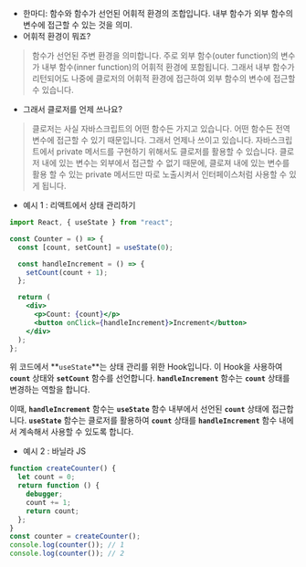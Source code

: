 - 한마디: 함수와 함수가 선언된 어휘적 환경의 조합입니다. 내부 함수가 외부 함수의 변수에 접근할 수 있는 것을 의미.
- 어휘적 환경이 뭐죠?

> 함수가 선언된 주변 환경을 의미합니다. 주로 외부 함수(outer function)의 변수가 내부 함수(inner function)의 어휘적 환경에 포함됩니다. 그래서 내부 함수가 리턴되어도 나중에 클로저의 어휘적 환경에 접근하여 외부 함수의 변수에 접근할 수 있습니다.

- 그래서 클로저를 언제 쓰나요?

> 클로저는 사실 자바스크립트의 어떤 함수든 가지고 있습니다. 어떤 함수든 전역 변수에 접근할 수 있기 때문입니다. 그래서 언제나 쓰이고 있습니다. 자바스크립트에서 private 메서드를 구현하기 위해서도 클로저를 활용할 수 있습니다. 클로저 내에 있는 변수는 외부에서 접근할 수 없기 때문에, 클로져 내에 있는 변수를 활용 할 수 있는 private 메서드만 따로 노출시켜서 인터페이스처럼 사용할 수 있게 됩니다.

- 예시 1 : 리액트에서 상태 관리하기

```jsx
import React, { useState } from "react";

const Counter = () => {
  const [count, setCount] = useState(0);

  const handleIncrement = () => {
    setCount(count + 1);
  };

  return (
    <div>
      <p>Count: {count}</p>
      <button onClick={handleIncrement}>Increment</button>
    </div>
  );
};
```

위 코드에서 **`useState`**는 상태 관리를 위한 Hook입니다. 이 Hook을 사용하여 **`count`** 상태와 **`setCount`** 함수를 선언합니다. **`handleIncrement`** 함수는 **`count`** 상태를 변경하는 역할을 합니다.

이때, **`handleIncrement`** 함수는 **`useState`** 함수 내부에서 선언된 **`count`** 상태에 접근합니다. **`useState`** 함수는 클로저를 활용하여 **`count`** 상태를 **`handleIncrement`** 함수 내에서 계속해서 사용할 수 있도록 합니다.

- 예시 2 : 바닐라 JS

```jsx
function createCounter() {
  let count = 0;
  return function () {
    debugger;
    count += 1;
    return count;
  };
}
const counter = createCounter();
console.log(counter()); // 1
console.log(counter()); // 2
```